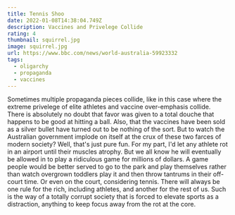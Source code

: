 ```yaml
---
title: Tennis Shoo
date: 2022-01-08T14:38:04.749Z
description: Vaccines and Privelege Collide
rating: 4
thumbnail: squirrel.jpg
image: squirrel.jpg
url: https://www.bbc.com/news/world-australia-59923332
tags:
  - oligarchy
  - propaganda
  - vaccines
---
```

Sometimes multiple propaganda pieces collide, like in this case where the extreme privelege of elite athletes and vaccine over-emphasis collide.  There is absolutely no doubt that favor was given to a total douche that happens to be good at hitting a ball.  Also, that the vaccines have been sold as a silver bullet have turned out to be nothing of the sort.  But to watch the Australian government implode on itself at the crux of these two farces of modern society?  Well, that's just pure fun.  For my part, I'd let any athlete rot in an airport until their muscles atrophy.  But we all know he will eventually be allowed in to play a ridiculous game for millions of dollars.  A game people would be better served to go to the park and play themselves rather than watch overgrown toddlers play it and then throw tantrums in their off-court time.  Or even on the court, considering tennis.  There will always be one rule for the rich, including athletes, and another for the rest of us.  Such is the way of a totally corrupt society that is forced to elevate sports as a distraction, anything to keep focus away from the rot at the core.